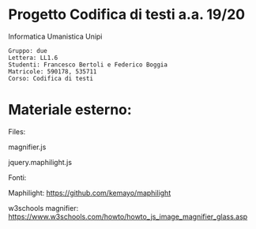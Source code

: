 # Progetto Codifica di testi a.a. 19/20
Informatica Umanistica Unipi

    Gruppo: due
    Lettera: LL1.6
    Studenti: Francesco Bertoli e Federico Boggia
    Matricole: 590178, 535711
    Corso: Codifica di testi

# Materiale esterno:

Files:

magnifier.js

jquery.maphilight.js

Fonti:
 
Maphilight: https://github.com/kemayo/maphilight

w3schools magnifier: https://www.w3schools.com/howto/howto_js_image_magnifier_glass.asp
